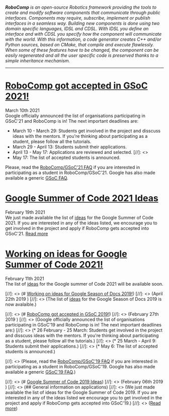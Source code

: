 _**RoboComp** is an open-source Robotics framework providing the tools to create and modify software components that communicate through public interfaces. Components may require, subscribe, implement or publish interfaces in a seamless way. Building new components is done using two domain specific languages, IDSL and CDSL. With IDSL you define an interface and with CDSL you specify how the component will communicate with the world. With this information, a code generator creates C++ and/or Python sources, based on CMake, that compile and execute flawlessly. When some of these features have to be changed, the component can be easily regenerated and all the user specific code is preserved thanks to a simple inheritance mechanism._

* * *
# [RoboComp got accepted in GSoC 2021!](/web/gsoc/2021/ideas/)
<span class="post-date">March 10th 2021</span>  
Google officially announced the list of organisations participating in GSoC'21 and RoboComp is in! The next important deadlines are:  

* March 10 - March 29: Students get involved in the project and disscuss ideas with the mentors. If you're thinking about participating as a student, please follow all the tutorials.  
* March 29 - April 13: Students submit their applications.  
* April 13 - May 17: Applications are reviewed and selected.  [//]: <> 
* May 17: The list of accepted students is announced.  

Please, read the [RoboComp/GSoC'21 FAQ](/web/gsoc/2021/faq2021) if you are interested in participating as a student in RoboComp/GSoC'21. Google has also made available a generic [GSoC FAQ](https://developers.google.com/open-source/gsoc/faq).


# [Google Summer of Code 2021 Ideas](/web/gsoc/2021/ideas/)
<span class="post-date">February 19th 2021</span>  
We just made available the list of [ideas](/web/gsoc/2021/ideas/) for the Google Summer of Code 2021. If you are interested in any of the ideas listed, we encourage you to get involved in the project and apply if RoboComp gets accepted into GSoC'21.
[Read more](/web/gsoc/2021/ideas/)

# [Working on ideas for Google Summer of Code 2021!](/web/gsoc/2021/ideas)
<span class="post-date">February 11th 2021</span>  
The list of [ideas](/web/gsoc/2021/ideas/) for the Google summer of Code 2021 will be available soon.

[//]: <> (# [Working on ideas for Google Season of Docs 2019!](/web/gsod/2019/ideas))
[//]: <> (<span class="post-date">April 22th 2019</span>  )
[//]: <> (The list of [ideas](/web/gsod/2019/ideas/) for the Google Season of Docs 2019 is now avalaible.)

[//]: <> (# [RoboComp got accepted in GSoC 2019!](/web/blog/gsoc/faq2019))
[//]: <> (<span class="post-date">February 27th 2019</span>  )
[//]: <> (Google officially announced the list of organisations participating in GSoC'19 and RoboComp is in! The next important deadlines are:)
[//]: <> (* 26 February - 25 March: Students get involved in the project and disscuss ideas with the mentors. If you're thinking about participating as a student, please follow all the tutorials.)
[//]: <> (* 25 March - April 9: Students submit their applications.)
[//]: <> (* May 6: The list of accepted students is announced.)

[//]: <> (Please, read the [RoboComp/GSoC'19 FAQ](/web/blog/gsoc/faq2019) if you are interested in participating as a student in RoboComp/GSoC'19. Google has also made available a generic [GSoC'19 FAQ](https://developers.google.com/open-source/gsoc/faq).)



[//]: <> (# [Google Summer of Code 2019 Ideas](/web/blog/gsoc/ideas2019))
[//]: <> (<span class="post-date">February 06th 2019</span> )
[//]: <> (## General information on applications)
[//]: <> (We just made available the list of ideas for the Google Summer of Code 2019. If you are interested in any of the ideas listed we encourage you to get involved in the project and apply if RoboComp gets accepted into GSoC'19.)
[//]: <> ([Read more](/web/blog/gsoc/ideas2019))

